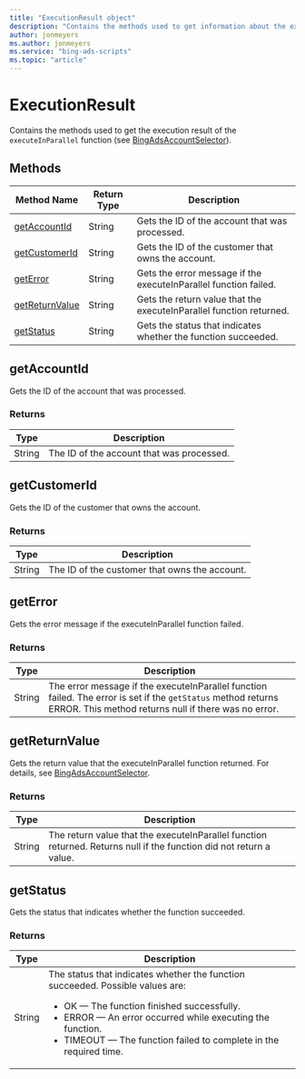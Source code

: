 ```yaml
---
title: "ExecutionResult object"
description: "Contains the methods used to get information about the execution results of the executeInParallel functions."
author: jonmeyers
ms.author: jonmeyers
ms.service: "bing-ads-scripts"
ms.topic: "article"
---
```


# ExecutionResult

Contains the methods used to get the execution result of the `executeInParallel` function (see [BingAdsAccountSelector](./BingAdsAccountSelector.md)).


## Methods
|Method Name|Return Type|Description|
|-|-|-
[getAccountId](#getaccountid)|String|Gets the ID of the account that was processed.
[getCustomerId](#getcustomerid)|String|Gets the ID of the customer that owns the account.
[getError](#geterror)|String|Gets the error message if the executeInParallel function failed.
[getReturnValue](#getreturnvalue)|String|Gets the return value that the executeInParallel function returned.
[getStatus](#getstatus)|String|Gets the status that indicates whether the function succeeded.


## <a name="getaccountid"></a>getAccountId
Gets the ID of the account that was processed.

### Returns
|Type|Description|
|-|-
String|The ID of the account that was processed.


## <a name="getcustomerid"></a>getCustomerId
Gets the ID of the customer that owns the account.

### Returns
|Type|Description|
|-|-
String|The ID of the customer that owns the account.


## <a name="geterror"></a>getError
Gets the error message if the executeInParallel function failed.

### Returns
|Type|Description|
|-|-
String|The error message if the executeInParallel function failed. The error is set if the `getStatus` method returns ERROR. This method returns null if there was no error.


## <a name="getreturnvalue"></a>getReturnValue
Gets the return value that the executeInParallel function returned. For details, see [BingAdsAccountSelector](./BingAdsAccountSelector.md).

### Returns
|Type|Description|
|-|-
String|The return value that the executeInParallel function returned. Returns null if the function did not return a value.


## <a name="getstatus"></a>getStatus
Gets the status that indicates whether the function succeeded.

### Returns
|Type|Description|
|-|-
String|The status that indicates whether the function succeeded. Possible values are:<ul><li>OK &mdash; The function finished successfully.</li><li>ERROR &mdash; An error occurred while executing the function.</li><li>TIMEOUT &mdash; The function failed to complete in the required time.

